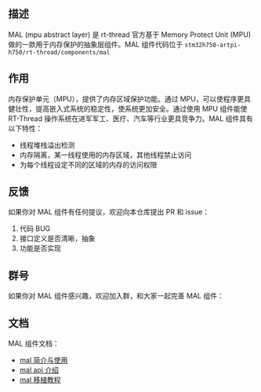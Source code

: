 ## 描述

MAL (mpu abstract layer) 是 rt-thread 官方基于 Memory Protect Unit (MPU) 做的一款用于内存保护的抽象层组件。MAL 组件代码位于 `stm32h750-artpi-h750/rt-thread/components/mal`

## 作用

内存保护单元（MPU），提供了内存区域保护功能。通过 MPU，可以使程序更具健壮性，提高嵌入式系统的稳定性，使系统更加安全。通过使用 MPU 组件能使 RT-Thread 操作系统在进军军工、医疗、汽车等行业更具竞争力。MAL 组件具有以下特性：

- 线程堆栈溢出检测
- 内存隔离，某一线程使用的内存区域，其他线程禁止访问
- 为每个线程设定不同的区域的内存的访问权限

## 反馈

如果你对 MAL 组件有任何提议，欢迎向本仓库提出 PR 和 issue：

1. 代码 BUG
2. 接口定义是否清晰，抽象
3. 功能是否实现

## 群号

如果你对 MAL 组件感兴趣，欢迎加入群，和大家一起完善 MAL 组件：



## 文档

MAL 组件文档：

- [mal 简介与使用](stm32h750-artpi-h750/rt-thread/components/mal/readme.md)
- [mal api 介绍](stm32h750-artpi-h750/rt-thread/components/mal/doc/mal_api.md)
- [mal 移植教程](stm32h750-artpi-h750/rt-thread/components/mal/doc/移植教程.md)


